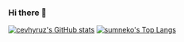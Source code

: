 ### Hi there 👋

[![cevhyruz's GitHub stats](https://my-github-readme-stats-wheat.vercel.app/api?username=cevhyruz&cache_seconds=7200&show_icons=true&include_all_commits=true&count_private=true)](https://github.com/cevhyruz)
[![sumneko's Top Langs](https://github-readme-stats.vercel.app/api/top-langs/?username=cevhyruz&layout=compact)](https://github.com/cevhyruz)
